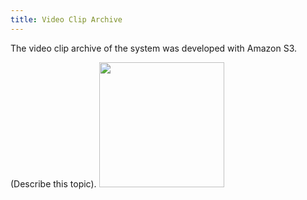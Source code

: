 ```yaml
---
title: Video Clip Archive
---
```


The video clip archive of the system was developed with Amazon S3.

(Describe this topic).
<img src="/img/aws_s3.svg" width="200"/>